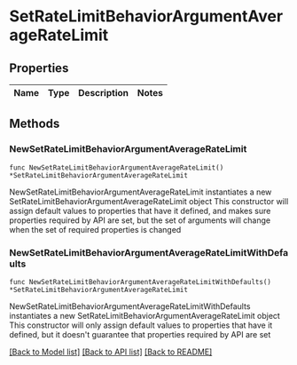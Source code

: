 # SetRateLimitBehaviorArgumentAverageRateLimit

## Properties

Name | Type | Description | Notes
------------ | ------------- | ------------- | -------------

## Methods

### NewSetRateLimitBehaviorArgumentAverageRateLimit

`func NewSetRateLimitBehaviorArgumentAverageRateLimit() *SetRateLimitBehaviorArgumentAverageRateLimit`

NewSetRateLimitBehaviorArgumentAverageRateLimit instantiates a new SetRateLimitBehaviorArgumentAverageRateLimit object
This constructor will assign default values to properties that have it defined,
and makes sure properties required by API are set, but the set of arguments
will change when the set of required properties is changed

### NewSetRateLimitBehaviorArgumentAverageRateLimitWithDefaults

`func NewSetRateLimitBehaviorArgumentAverageRateLimitWithDefaults() *SetRateLimitBehaviorArgumentAverageRateLimit`

NewSetRateLimitBehaviorArgumentAverageRateLimitWithDefaults instantiates a new SetRateLimitBehaviorArgumentAverageRateLimit object
This constructor will only assign default values to properties that have it defined,
but it doesn't guarantee that properties required by API are set


[[Back to Model list]](../README.md#documentation-for-models) [[Back to API list]](../README.md#documentation-for-api-endpoints) [[Back to README]](../README.md)


